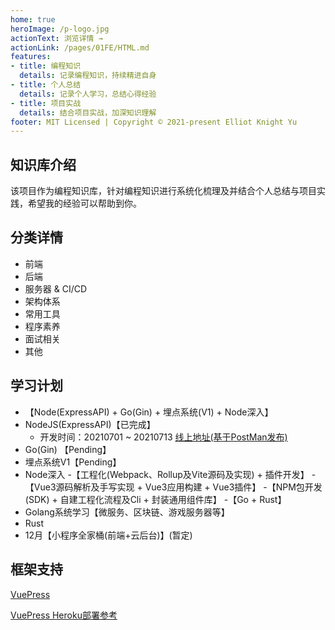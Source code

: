 ```yaml
---
home: true
heroImage: /p-logo.jpg
actionText: 浏览详情 →
actionLink: /pages/01FE/HTML.md
features:
- title: 编程知识
  details: 记录编程知识，持续精进自身
- title: 个人总结
  details: 记录个人学习，总结心得经验
- title: 项目实战
  details: 结合项目实战，加深知识理解
footer: MIT Licensed | Copyright © 2021-present Elliot Knight Yu
---
```


## 知识库介绍
该项目作为编程知识库，针对编程知识进行系统化梳理及并结合个人总结与项目实践，希望我的经验可以帮助到你。

## 分类详情
- 前端
- 后端
- 服务器 & CI/CD
- 架构体系
- 常用工具
- 程序素养
- 面试相关
- 其他

## 学习计划
 - 【Node(ExpressAPI) + Go(Gin) + 埋点系统(V1) + Node深入】
  - NodeJS(ExpressAPI)【已完成】
    - 开发时间：20210701 ~ 20210713 [线上地址(基于PostMan发布)](https://documenter.getpostman.com/view/3694200/Tzm8Fb1G#542ba7a3-c910-4076-b1a1-7bbbc61bfb86)
  - Go(Gin) 【Pending】
  - 埋点系统V1【Pending】
  - Node深入
-【工程化(Webpack、Rollup及Vite源码及实现) + 插件开发】
-【Vue3源码解析及手写实现 + Vue3应用构建 + Vue3插件】
-【NPM包开发(SDK) + 自建工程化流程及Cli + 封装通用组件库】
-【Go + Rust】
  - Golang系统学习【微服务、区块链、游戏服务器等】
  - Rust
- 12月【小程序全家桶(前端+云后台)】(暂定)


[comment]: <> (## 更新日志)

[comment]: <> (知识库更新记录时间顺序)

[comment]: <> (- 20210629 Init VuePress：)

[comment]: <> (  - 初始化项目并部署至Heroku)

[comment]: <> (  - 将代码放置在Gitee上托管&#40;私有库&#41;)

[comment]: <> (- 20210701 更新：计划发布List)

[comment]: <> (  - 前端（CSS、JavaScript及工程化计划发布列表）)

[comment]: <> (  - 后端（NodeJS、Golang）)

[comment]: <> (- 20210702 更新：MongoDB&#40;基于开发 ExpressAPI 项目获知的可用链接&#41;)

[comment]: <> (- 20210705 更新：2021年下半年学习计划)

[comment]: <> (- 20210713 更新：ExpressAPI接口系统开发时间及链接更新)

[comment]: <> (- 20210714 更新：前端面试题、更新学习计划&#40;根据实用等级优先级排序&#41;)

[comment]: <> (- 20210715 更新：PostMan软件更新及接口整理、更新新版NodeJSAPI线上接口文档)

[comment]: <> (- 20210730 更新：HTML规范、CSS规范)




## 框架支持
[VuePress](https://vuepress.vuejs.org/zh/)

[VuePress Heroku部署参考](https://vuepress.vuejs.org/zh/guide/deploy.html#heroku)
